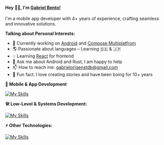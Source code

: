 #### Hey 👋🏽, I'm [Gabriel Bento!](https://gotneb.github.io/) 

I'm a mobile app developer with 4+ years of experience, crafting seamless and innovative solutions.

**Talking about Personal Interests:**

- 🚀 Currently working on [Android](https://developer.android.com/docs) and [Compose Multiplatfrom](https://www.jetbrains.com/lp/compose-multiplatform/) 
- 🌎 Passionate about languages – Learning 🇩🇪 & 🇯🇵
- 💡 Learning [React](https://react.dev/) for frontend
- 💬 Ask me about Android and Rust, I am happy to help
- 📫 How to reach me: gabrielorigenstdb@gmail.com
- 🎨 Fun fact: I love creating stories and have been boing for 10+ years

</bre>

**📱 Mobile & App Development**  

[![My Skills](https://skillicons.dev/icons?i=androidstudio,kotlin,dart,flutter,docker,postgres,firebase,mongodb,git,figma)](https://skillicons.dev)


**🛠️ Low-Level & Systems Development:**  

[![My Skills](https://skillicons.dev/icons?i=linux,rust,c,cpp)](https://skillicons.dev)

**⚡ Other Technologies:**  

[![My Skills](https://skillicons.dev/icons?i=py,fastapi,selenium)](https://skillicons.dev)

</bre>
